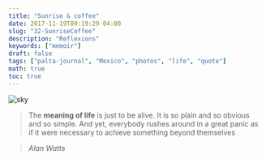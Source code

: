 ```yaml
---
title: "Sunrise & coffee"
date: 2017-11-19T09:19:29-04:00
slug: "32-SunriseCoffee"
description: "Reflexions"
keywords: ["memoir"]
draft: false
tags: ["palta-journal", "Mexico", "photos", "life", "quote"]
math: true
toc: true
---
```


![sky](/addhana/32-sunrisecoffee.jpg)

> The **meaning of life** is just to be alive. It is so plain and so obvious and so simple. And yet, everybody rushes around in a great panic as if it were necessary to achieve something beyond themselves

> <cite>Alan Watts</cite>